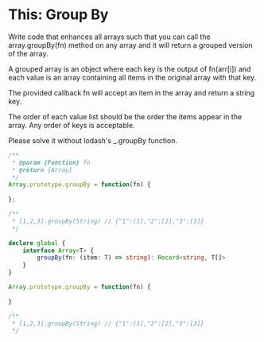 # This: Group By

Write code that enhances all arrays such that you can call the array.groupBy(fn) method on any array and it will return a grouped version of the array.

A grouped array is an object where each key is the output of fn(arr[i]) and each value is an array containing all items in the original array with that key.

The provided callback fn will accept an item in the array and return a string key.

The order of each value list should be the order the items appear in the array. Any order of keys is acceptable.

Please solve it without lodash's _.groupBy function.

```javascript
/**
 * @param {Function} fn
 * @return {Array}
 */
Array.prototype.groupBy = function(fn) {
    
};

/**
 * [1,2,3].groupBy(String) // {"1":[1],"2":[2],"3":[3]}
 */
```

```typescript
declare global {
    interface Array<T> {
        groupBy(fn: (item: T) => string): Record<string, T[]>
    }
}

Array.prototype.groupBy = function(fn) {
    
}

/**
 * [1,2,3].groupBy(String) // {"1":[1],"2":[2],"3":[3]}
 */
```